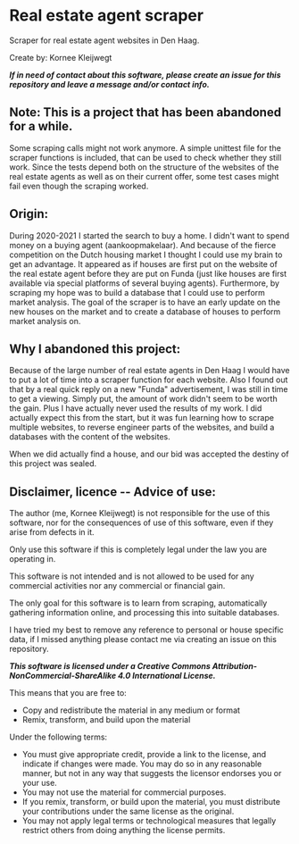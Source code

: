 # Real estate agent scraper
Scraper for real estate agent websites in Den Haag.

Create by: Kornee Kleijwegt

***If in need of contact about this software, please create an issue for this repository and leave a message and/or contact info.***

## Note: This is a project that has been abandoned for a while.
Some scraping calls might not work anymore. A simple unittest file for the scraper functions is included, that can be used to check whether they still work.
Since the tests depend both on the structure of the websites of the real estate agents as well as on their current offer, some test cases might fail even though the scraping worked.

## Origin:
During 2020-2021 I started the search to buy a home. I didn't want to spend money on a buying agent (aankoopmakelaar).
And because of the fierce competition on the Dutch housing market I thought I could use my brain to get an advantage.
It appeared as if houses are first put on the website of the real estate agent before they are put on Funda
(just like houses are first available via special platforms of several buying agents).
Furthermore, by scraping my hope was to build a database that I could use to perform market analysis.
The goal of the scraper is to have an early update on the new houses on the market and to create a database of houses to perform market analysis on.

## Why I abandoned this project:
Because of the large number of real estate agents in Den Haag I would have to put a lot of time into a scraper function for each website.
Also I found out that by a real quick reply on a new "Funda" advertisement, I was still in time to get a viewing.
Simply put, the amount of work didn't seem to be worth the gain. Plus I have actually never used the results of my work.
I did actually expect this from the start, but it was fun learning how to scrape multiple websites, to reverse engineer parts of the websites, and build a databases with the content of the websites.

When we did actually find a house, and our bid was accepted the destiny of this project was sealed.

## Disclaimer, licence -- Advice of use:
The author (me, Kornee Kleijwegt) is not responsible for the use of this software, nor for the consequences of use of this software, even if they arise from defects in it.

Only use this software if this is completely legal under the law you are operating in.

This software is not intended and is not allowed to be used for any commercial activities nor any commercial or financial gain.

The only goal for this software is to learn from scraping, automatically gathering information online, and processing this into suitable databases.

I have tried my best to remove any reference to personal or house specific data, if I missed anything please contact me via creating an issue on this repository.

***This software is licensed under a Creative Commons Attribution-NonCommercial-ShareAlike 4.0 International License.***

This means that you are free to:

* Copy and redistribute the material in any medium or format
* Remix, transform, and build upon the material

Under the following terms:

* You must give appropriate credit, provide a link to the license, and indicate if changes were made. You may do so in any reasonable manner, but not in any way that suggests the licensor endorses you or your use.
* You may not use the material for commercial purposes.
* If you remix, transform, or build upon the material, you must distribute your contributions under the same license as the original.
* You may not apply legal terms or technological measures that legally restrict others from doing anything the license permits.

